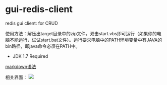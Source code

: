 # gui-redis-client
redis gui client: for CRUD

使用方法：解压出target目录中的zip文件，双击start.vbs即可运行（如果你的电脑不能运行，试试start.bat文件）。运行要求电脑中的PATH环境变量中有JAVA的bin路径，即java命令必须在PATH中。


+ JDK 1.7 Required

<a href="http://wowubuntu.com/markdown/index.html">markdown语法</a>

相关界面：
<img src="https://raw.githubusercontent.com/wangshichun/gui-redis-client/master/src/main/resources/redis_client.png"/>
